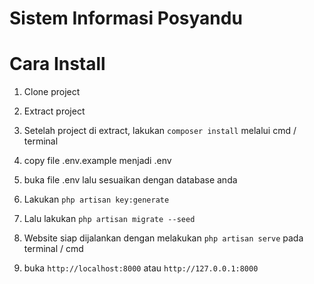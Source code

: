 # Sistem Informasi Posyandu

# Cara Install

1. Clone project

2. Extract project

3. Setelah project di extract, lakukan ```composer install``` melalui cmd / terminal

4. copy file .env.example menjadi .env

5. buka file .env lalu sesuaikan dengan database anda

6. Lakukan ```php artisan key:generate```

7. Lalu lakukan ```php artisan migrate --seed```

8. Website siap dijalankan dengan melakukan ```php artisan serve``` pada terminal / cmd

9. buka ```http://localhost:8000``` atau ```http://127.0.0.1:8000```
